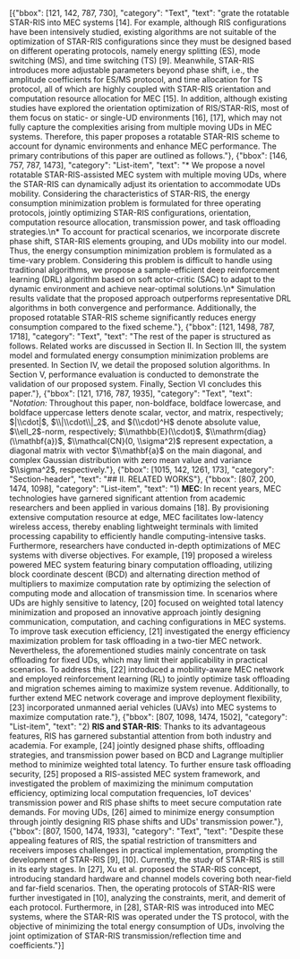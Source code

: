 [{"bbox": [121, 142, 787, 730], "category": "Text", "text": "grate the rotatable STAR-RIS into MEC systems [14]. For example, although RIS configurations have been intensively studied, existing algorithms are not suitable of the optimization of STAR-RIS configurations since they must be designed based on different operating protocols, namely energy splitting (ES), mode switching (MS), and time switching (TS) [9]. Meanwhile, STAR-RIS introduces more adjustable parameters beyond phase shift, i.e., the amplitude coefficients for ES/MS protocol, and time allocation for TS protocol, all of which are highly coupled with STAR-RIS orientation and computation resource allocation for MEC [15]. In addition, although existing studies have explored the orientation optimization of RIS/STAR-RIS, most of them focus on static- or single-UD environments [16], [17], which may not fully capture the complexities arising from multiple moving UDs in MEC systems. Therefore, this paper proposes a rotatable STAR-RIS scheme to account for dynamic environments and enhance MEC performance. The primary contributions of this paper are outlined as follows."}, {"bbox": [146, 757, 787, 1473], "category": "List-item", "text": "* We propose a novel rotatable STAR-RIS-assisted MEC system with multiple moving UDs, where the STAR-RIS can dynamically adjust its orientation to accommodate UDs mobility. Considering the characteristics of STAR-RIS, the energy consumption minimization problem is formulated for three operating protocols, jointly optimizing STAR-RIS configurations, orientation, computation resource allocation, transmission power, and task offloading strategies.\n* To account for practical scenarios, we incorporate discrete phase shift, STAR-RIS elements grouping, and UDs mobility into our model. Thus, the energy consumption minimization problem is formulated as a time-vary problem. Considering this problem is difficult to handle using traditional algorithms, we propose a sample-efficient deep reinforcement learning (DRL) algorithm based on soft actor-critic (SAC) to adapt to the dynamic environment and achieve near-optimal solutions.\n* Simulation results validate that the proposed approach outperforms representative DRL algorithms in both convergence and performance. Additionally, the proposed rotatable STAR-RIS scheme significantly reduces energy consumption compared to the fixed scheme."}, {"bbox": [121, 1498, 787, 1718], "category": "Text", "text": "The rest of the paper is structured as follows. Related works are discussed in Section II. In Section III, the system model and formulated energy consumption minimization problems are presented. In Section IV, we detail the proposed solution algorithms. In Section V, performance evaluation is conducted to demonstrate the validation of our proposed system. Finally, Section VI concludes this paper."}, {"bbox": [121, 1716, 787, 1935], "category": "Text", "text": "*Notation:* Throughout this paper, non-boldface, boldface lowercase, and boldface uppercase letters denote scalar, vector, and matrix, respectively; $|\\cdot|$, $\\|\\cdot\\|_2$, and $(\\cdot)^H$ denote absolute value, $\\ell_2$-norm, respectively; $\\mathbb{E}(\\cdot)$, $\\mathrm{diag}(\\mathbf{a})$, $\\mathcal{CN}(0, \\sigma^2)$ represent expectation, a diagonal matrix with vector $\\mathbf{a}$ on the main diagonal, and complex Gaussian distribution with zero mean value and variance $\\sigma^2$, respectively."}, {"bbox": [1015, 142, 1261, 173], "category": "Section-header", "text": "## II. RELATED WORKS"}, {"bbox": [807, 200, 1474, 1098], "category": "List-item", "text": "1) **MEC**: In recent years, MEC technologies have garnered significant attention from academic researchers and been applied in various domains [18]. By provisioning extensive computation resource at edge, MEC facilitates low-latency wireless access, thereby enabling lightweight terminals with limited processing capability to efficiently handle computing-intensive tasks. Furthermore, researchers have conducted in-depth optimizations of MEC systems with diverse objectives. For example, [19] proposed a wireless powered MEC system featuring binary computation offloading, utilizing block coordinate descent (BCD) and alternating direction method of multipliers to maximize computation rate by optimizing the selection of computing mode and allocation of transmission time. In scenarios where UDs are highly sensitive to latency, [20] focused on weighted total latency minimization and proposed an innovative approach jointly designing communication, computation, and caching configurations in MEC systems. To improve task execution efficiency, [21] investigated the energy efficiency maximization problem for task offloading in a two-tier MEC network. Nevertheless, the aforementioned studies mainly concentrate on task offloading for fixed UDs, which may limit their applicability in practical scenarios. To address this, [22] introduced a mobility-aware MEC network and employed reinforcement learning (RL) to jointly optimize task offloading and migration schemes aiming to maximize system revenue. Additionally, to further extend MEC network coverage and improve deployment flexibility, [23] incorporated unmanned aerial vehicles (UAVs) into MEC systems to maximize computation rate."}, {"bbox": [807, 1098, 1474, 1502], "category": "List-item", "text": "2) **RIS and STAR-RIS**: Thanks to its advantageous features, RIS has garnered substantial attention from both industry and academia. For example, [24] jointly designed phase shifts, offloading strategies, and transmission power based on BCD and Lagrange multiplier method to minimize weighted total latency. To further ensure task offloading security, [25] proposed a RIS-assisted MEC system framework, and investigated the problem of maximizing the minimum computation efficiency, optimizing local computation frequencies, IoT devices' transmission power and RIS phase shifts to meet secure computation rate demands. For moving UDs, [26] aimed to minimize energy consumption through jointly designing RIS phase shifts and UDs' transmission power."}, {"bbox": [807, 1500, 1474, 1933], "category": "Text", "text": "Despite these appealing features of RIS, the spatial restriction of transmitters and receivers imposes challenges in practical implementation, prompting the development of STAR-RIS [9], [10]. Currently, the study of STAR-RIS is still in its early stages. In [27], Xu et al. proposed the STAR-RIS concept, introducing standard hardware and channel models covering both near-field and far-field scenarios. Then, the operating protocols of STAR-RIS were further investigated in [10], analyzing the constraints, merit, and demerit of each protocol. Furthermore, in [28], STAR-RIS was introduced into MEC systems, where the STAR-RIS was operated under the TS protocol, with the objective of minimizing the total energy consumption of UDs, involving the joint optimization of STAR-RIS transmission/reflection time and coefficients."}]